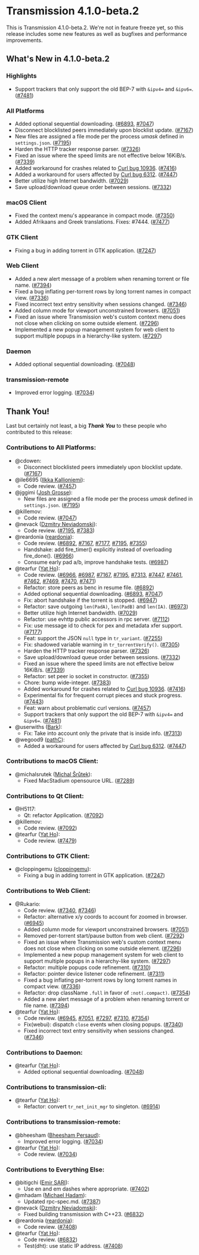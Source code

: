# Transmission 4.1.0-beta.2

This is Transmission 4.1.0-beta.2. We're not in feature freeze yet,
so this release includes some new features as well as bugfixes and
performance improvements.


## What's New in 4.1.0-beta.2

### Highlights

* Support trackers that only support the old BEP-7 with `&ipv4=` and `&ipv6=`. ([#7481](https://github.com/transmission/transmission/pull/7481))

### All Platforms

* Added optional sequential downloading. ([#6893](https://github.com/transmission/transmission/pull/6893), [#7047](https://github.com/transmission/transmission/pull/7047))
* Disconnect blocklisted peers immediately upon blocklist update. ([#7167](https://github.com/transmission/transmission/pull/7167))
* New files are assigned a file mode per the process _umask_ defined in `settings.json`. ([#7195](https://github.com/transmission/transmission/pull/7195))
* Harden the HTTP tracker response parser. ([#7326](https://github.com/transmission/transmission/pull/7326))
* Fixed an issue where the speed limits are not effective below 16KiB/s. ([#7339](https://github.com/transmission/transmission/pull/7339))
* Added workaround for crashes related to [Curl bug 10936](https://github.com/curl/curl/issues/10936). ([#7416](https://github.com/transmission/transmission/pull/7416))
* Added a workaround for users affected by [Curl bug 6312](https://github.com/curl/curl/issues/6312). ([#7447](https://github.com/transmission/transmission/pull/7447))
* Better utilize high Internet bandwidth. ([#7029](https://github.com/transmission/transmission/pull/7029))
* Save upload/download queue order between sessions. ([#7332](https://github.com/transmission/transmission/pull/7332))

### macOS Client

* Fixed the context menu's appearance in compact mode. ([#7350](https://github.com/transmission/transmission/pull/7350))
* Added Afrikaans and Greek translations.
Fixes: #7444. ([#7477](https://github.com/transmission/transmission/pull/7477))

### GTK Client

* Fixing a bug in adding torrent in GTK application. ([#7247](https://github.com/transmission/transmission/pull/7247))

### Web Client

* Added a new alert message of a problem when renaming torrent or file name. ([#7394](https://github.com/transmission/transmission/pull/7394))
* Fixed a bug inflating per-torrent rows by long torrent names in compact view. ([#7336](https://github.com/transmission/transmission/pull/7336))
* Fixed incorrect text entry sensitivity when sessions changed. ([#7346](https://github.com/transmission/transmission/pull/7346))
* Added column mode for viewport unconstrained browsers. ([#7051](https://github.com/transmission/transmission/pull/7051))
* Fixed an issue where Transmission web's custom context menu does not close when clicking on some outside element. ([#7296](https://github.com/transmission/transmission/pull/7296))
* Implemented a new popup management system for web client to support multiple popups in a hierarchy-like system. ([#7297](https://github.com/transmission/transmission/pull/7297))

### Daemon

* Added optional sequential downloading. ([#7048](https://github.com/transmission/transmission/pull/7048))

### transmission-remote

* Improved error logging. ([#7034](https://github.com/transmission/transmission/pull/7034))

## Thank You!

Last but certainly not least, a big ***Thank You*** to these people who contributed to this release:

### Contributions to All Platforms:

* @cdowen:
  * Disconnect blocklisted peers immediately upon blocklist update. ([#7167](https://github.com/transmission/transmission/pull/7167))
* @ile6695 ([Ilkka Kallioniemi](https://github.com/ile6695)):
  * Code review. ([#7457](https://github.com/transmission/transmission/pull/7457))
* @jggimi ([Josh Grosse](https://github.com/jggimi)):
  * New files are assigned a file mode per the process _umask_ defined in `settings.json`. ([#7195](https://github.com/transmission/transmission/pull/7195))
* @killemov:
  * Code review. ([#7047](https://github.com/transmission/transmission/pull/7047))
* @nevack ([Dzmitry Neviadomski](https://github.com/nevack)):
  * Code review. ([#7195](https://github.com/transmission/transmission/pull/7195), [#7383](https://github.com/transmission/transmission/pull/7383))
* @reardonia ([reardonia](https://github.com/reardonia)):
  * Code review. ([#6892](https://github.com/transmission/transmission/pull/6892), [#7167](https://github.com/transmission/transmission/pull/7167), [#7177](https://github.com/transmission/transmission/pull/7177), [#7195](https://github.com/transmission/transmission/pull/7195), [#7355](https://github.com/transmission/transmission/pull/7355))
  * Handshake: add fire_timer() explicitly instead of overloading fire_done(). ([#6966](https://github.com/transmission/transmission/pull/6966))
  * Consume early pad a/b, improve handshake tests. ([#6987](https://github.com/transmission/transmission/pull/6987))
* @tearfur ([Yat Ho](https://github.com/tearfur)):
  * Code review. ([#6966](https://github.com/transmission/transmission/pull/6966), [#6987](https://github.com/transmission/transmission/pull/6987), [#7167](https://github.com/transmission/transmission/pull/7167), [#7195](https://github.com/transmission/transmission/pull/7195), [#7313](https://github.com/transmission/transmission/pull/7313), [#7447](https://github.com/transmission/transmission/pull/7447), [#7461](https://github.com/transmission/transmission/pull/7461), [#7462](https://github.com/transmission/transmission/pull/7462), [#7469](https://github.com/transmission/transmission/pull/7469), [#7470](https://github.com/transmission/transmission/pull/7470), [#7471](https://github.com/transmission/transmission/pull/7471))
  * Refactor: store peers as benc in resume file. ([#6892](https://github.com/transmission/transmission/pull/6892))
  * Added optional sequential downloading. ([#6893](https://github.com/transmission/transmission/pull/6893), [#7047](https://github.com/transmission/transmission/pull/7047))
  * Fix: abort handshake if the torrent is stopped. ([#6947](https://github.com/transmission/transmission/pull/6947))
  * Refactor: save outgoing `len(PadA)`, `len(PadB)` and `len(IA)`. ([#6973](https://github.com/transmission/transmission/pull/6973))
  * Better utilize high Internet bandwidth. ([#7029](https://github.com/transmission/transmission/pull/7029))
  * Refactor: use evhttp public accessors in rpc server. ([#7112](https://github.com/transmission/transmission/pull/7112))
  * Fix: use message id to check for pex and metadata xfer support. ([#7177](https://github.com/transmission/transmission/pull/7177))
  * Feat: support the JSON `null` type in `tr_variant`. ([#7255](https://github.com/transmission/transmission/pull/7255))
  * Fix: shadowed variable warning in `tr_torrentVerify()`. ([#7305](https://github.com/transmission/transmission/pull/7305))
  * Harden the HTTP tracker response parser. ([#7326](https://github.com/transmission/transmission/pull/7326))
  * Save upload/download queue order between sessions. ([#7332](https://github.com/transmission/transmission/pull/7332))
  * Fixed an issue where the speed limits are not effective below 16KiB/s. ([#7339](https://github.com/transmission/transmission/pull/7339))
  * Refactor: set peer io socket in constructor. ([#7355](https://github.com/transmission/transmission/pull/7355))
  * Chore: bump wide-integer. ([#7383](https://github.com/transmission/transmission/pull/7383))
  * Added workaround for crashes related to [Curl bug 10936](https://github.com/curl/curl/issues/10936). ([#7416](https://github.com/transmission/transmission/pull/7416))
  * Experimental fix for frequent corrupt pieces and stuck progress. ([#7443](https://github.com/transmission/transmission/pull/7443))
  * Feat: warn about problematic curl versions. ([#7457](https://github.com/transmission/transmission/pull/7457))
  * Support trackers that only support the old BEP-7 with `&ipv4=` and `&ipv6=`. ([#7481](https://github.com/transmission/transmission/pull/7481))
* @userwiths ([Bark](https://github.com/userwiths)):
  * Fix: Take into account only the private that is inside info. ([#7313](https://github.com/transmission/transmission/pull/7313))
* @wegood9 ([pathC](https://github.com/wegood9)):
  * Added a workaround for users affected by [Curl bug 6312](https://github.com/curl/curl/issues/6312). ([#7447](https://github.com/transmission/transmission/pull/7447))

### Contributions to macOS Client:

* @michalsrutek ([Michal Šrůtek](https://github.com/michalsrutek)):
  * Fixed MacStadium opensource URL. ([#7289](https://github.com/transmission/transmission/pull/7289))

### Contributions to Qt Client:

* @H5117:
  * Qt: refactor Application. ([#7092](https://github.com/transmission/transmission/pull/7092))
* @killemov:
  * Code review. ([#7092](https://github.com/transmission/transmission/pull/7092))
* @tearfur ([Yat Ho](https://github.com/tearfur)):
  * Code review. ([#7479](https://github.com/transmission/transmission/pull/7479))

### Contributions to GTK Client:

* @cloppingemu ([cloppingemu](https://github.com/cloppingemu)):
  * Fixing a bug in adding torrent in GTK application. ([#7247](https://github.com/transmission/transmission/pull/7247))

### Contributions to Web Client:

* @Rukario:
  * Code review. ([#7340](https://github.com/transmission/transmission/pull/7340), [#7346](https://github.com/transmission/transmission/pull/7346))
  * Refactor: alternative x/y coords to account for zoomed in browser. ([#6945](https://github.com/transmission/transmission/pull/6945))
  * Added column mode for viewport unconstrained browsers. ([#7051](https://github.com/transmission/transmission/pull/7051))
  * Removed per-torrent start/pause button from web client. ([#7292](https://github.com/transmission/transmission/pull/7292))
  * Fixed an issue where Transmission web's custom context menu does not close when clicking on some outside element. ([#7296](https://github.com/transmission/transmission/pull/7296))
  * Implemented a new popup management system for web client to support multiple popups in a hierarchy-like system. ([#7297](https://github.com/transmission/transmission/pull/7297))
  * Refactor: multiple popups code refinement. ([#7310](https://github.com/transmission/transmission/pull/7310))
  * Refactor: pointer device listener code refinement. ([#7311](https://github.com/transmission/transmission/pull/7311))
  * Fixed a bug inflating per-torrent rows by long torrent names in compact view. ([#7336](https://github.com/transmission/transmission/pull/7336))
  * Refactor: drop className `.full` in favor of `:not(.compact)`. ([#7354](https://github.com/transmission/transmission/pull/7354))
  * Added a new alert message of a problem when renaming torrent or file name. ([#7394](https://github.com/transmission/transmission/pull/7394))
* @tearfur ([Yat Ho](https://github.com/tearfur)):
  * Code review. ([#6945](https://github.com/transmission/transmission/pull/6945), [#7051](https://github.com/transmission/transmission/pull/7051), [#7297](https://github.com/transmission/transmission/pull/7297), [#7310](https://github.com/transmission/transmission/pull/7310), [#7354](https://github.com/transmission/transmission/pull/7354))
  * Fix(webui): dispatch `close` events when closing popups. ([#7340](https://github.com/transmission/transmission/pull/7340))
  * Fixed incorrect text entry sensitivity when sessions changed. ([#7346](https://github.com/transmission/transmission/pull/7346))

### Contributions to Daemon:

* @tearfur ([Yat Ho](https://github.com/tearfur)):
  * Added optional sequential downloading. ([#7048](https://github.com/transmission/transmission/pull/7048))

### Contributions to transmission-cli:

* @tearfur ([Yat Ho](https://github.com/tearfur)):
  * Refactor: convert `tr_net_init_mgr` to singleton. ([#6914](https://github.com/transmission/transmission/pull/6914))

### Contributions to transmission-remote:

* @bheesham ([Bheesham Persaud](https://github.com/bheesham)):
  * Improved error logging. ([#7034](https://github.com/transmission/transmission/pull/7034))
* @tearfur ([Yat Ho](https://github.com/tearfur)):
  * Code review. ([#7034](https://github.com/transmission/transmission/pull/7034))

### Contributions to Everything Else:

* @bitigchi ([Emir SARI](https://github.com/bitigchi)):
  * Use en and em dashes where appropriate. ([#7402](https://github.com/transmission/transmission/pull/7402))
* @mhadam ([Michael Hadam](https://github.com/mhadam)):
  * Updated rpc-spec.md. ([#7387](https://github.com/transmission/transmission/pull/7387))
* @nevack ([Dzmitry Neviadomski](https://github.com/nevack)):
  * Fixed building transmission with C++23. ([#6832](https://github.com/transmission/transmission/pull/6832))
* @reardonia ([reardonia](https://github.com/reardonia)):
  * Code review. ([#7408](https://github.com/transmission/transmission/pull/7408))
* @tearfur ([Yat Ho](https://github.com/tearfur)):
  * Code review. ([#6832](https://github.com/transmission/transmission/pull/6832))
  * Test(dht): use static IP address. ([#7408](https://github.com/transmission/transmission/pull/7408))


